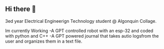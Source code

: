 ## Hi there 👋
3ed year Electrical Engineerign Technology student @ Algonquin Collage.

Im currently Working 
-A GPT controlled robot with an esp-32 and coded with python and C++
-A GPT powered journal that takes autio logsfrom the user and organizes them in a text file.

